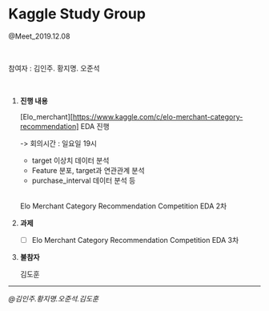 # Kaggle Study Group

@Meet_2019.12.08

<br/>

참여자 : 김인주. 황지명. 오준석

<br/>

1. **진행 내용**

   [Elo_merchant][https://www.kaggle.com/c/elo-merchant-category-recommendation] EDA 진행

   -> 회의시간 : 일요일 19시

   - target 이상치 데이터 분석
   - Feature 분포, target과 연관관계 분석
   - purchase_interval 데이터 분석 등

   <br/>

   Elo Merchant Category Recommendation Competition EDA 2차

   

2. **과제**

   - [ ] Elo Merchant Category Recommendation Competition EDA 3차



3. **불참자**

   김도훈

---

*@김인주.황지명.오준석.김도훈*

